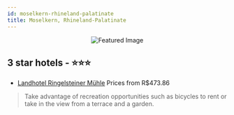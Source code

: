 ```yaml
---
id: moselkern-rhineland-palatinate
title: Moselkern, Rhineland-Palatinate
---
```


<center><img src="https://i.travelapi.com/hotels/20000000/19950000/19947700/19947615/02fed01e_z.jpg" alt="Featured Image" /></center>


##  3 star hotels - ⭐️⭐️⭐️

-    [Landhotel Ringelsteiner Mühle](https://us.hurb.com/hotels/moselkern/landhotel-ringelsteiner-muhle-JNP-JP393681?cmp=18055) Prices from R$473.86
   > Take advantage of recreation opportunities such as bicycles to rent or take in the view from a terrace and a garden.
